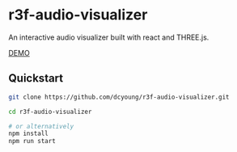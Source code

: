 # r3f-audio-visualizer

An interactive audio visualizer built with react and THREE.js.

[DEMO](https://dcyoung.github.io/r3f-audio-visualizer/)

## Quickstart

```bash
git clone https://github.com/dcyoung/r3f-audio-visualizer.git

cd r3f-audio-visualizer

# or alternatively
npm install
npm run start
```
